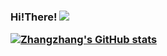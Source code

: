 <h3>Hi!There!
<img src ="https://gpvc.arturio.dev/Outlaws-ZhangSan">

[![Zhangzhang's GitHub stats](https://github-readme-stats.vercel.app/api?username=zhangzhang4407)](https://github.com/anuraghazra/github-readme-stats)
